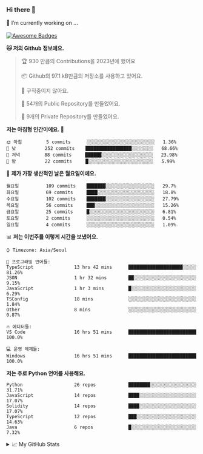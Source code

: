 ### Hi there 👋 
🔭 I’m currently working on ... </br></br>
[![Awesome Badges](https://img.shields.io/badge/Introduce-EN-green.svg)](https://github.com/tlatkdgus1/tlatkdgus1/blob/main/README.md.en)

<!--START_SECTION:waka-->
**🐱 저의 Github 정보에요.** 

> 🏆 930 만큼의 Contributions을 2023년에 했어요
 > 
> 📦 Github의 97.1 kB만큼의 저장소를 사용하고 있어요. 
 > 
> 🚫 구직중이지 않아요.
 > 
> 📜 54개의 Public Repository를 만들었어요. 
 > 
> 🔑 9개의 Private Repository를 만들었어요.  

**저는 아침형 인간이에요. 🐤** 

```text
🌞 아침         5 commits      ░░░░░░░░░░░░░░░░░░░░░░░░░   1.36% 
🌆 낮　         252 commits    █████████████████░░░░░░░░   68.66% 
🌃 저녁         88 commits     ██████░░░░░░░░░░░░░░░░░░░   23.98% 
🌙 밤　         22 commits     █░░░░░░░░░░░░░░░░░░░░░░░░   5.99%

```
📅 **제가 가장 생산적인 날은 월요일이에요.** 

```text
월요일          109 commits    ███████░░░░░░░░░░░░░░░░░░   29.7% 
화요일          69 commits     ████░░░░░░░░░░░░░░░░░░░░░   18.8% 
수요일          102 commits    ███████░░░░░░░░░░░░░░░░░░   27.79% 
목요일          56 commits     ███░░░░░░░░░░░░░░░░░░░░░░   15.26% 
금요일          25 commits     █░░░░░░░░░░░░░░░░░░░░░░░░   6.81% 
토요일          2 commits      ░░░░░░░░░░░░░░░░░░░░░░░░░   0.54% 
일요일          4 commits      ░░░░░░░░░░░░░░░░░░░░░░░░░   1.09%

```


📊 **저는 이번주를 이렇게 시간을 보냈어요.** 

```text
⌚︎ Timezone: Asia/Seoul

💬 프로그래밍 언어들: 
TypeScript               13 hrs 42 mins      ████████████████████░░░░░   81.26% 
JSON                     1 hr 32 mins        ██░░░░░░░░░░░░░░░░░░░░░░░   9.15% 
JavaScript               1 hr 3 mins         █░░░░░░░░░░░░░░░░░░░░░░░░   6.29% 
TSConfig                 18 mins             ░░░░░░░░░░░░░░░░░░░░░░░░░   1.84% 
Other                    8 mins              ░░░░░░░░░░░░░░░░░░░░░░░░░   0.87%

🔥 에디터들: 
VS Code                  16 hrs 51 mins      █████████████████████████   100.0%

💻 운영 체제들: 
Windows                  16 hrs 51 mins      █████████████████████████   100.0%

```

**저는 주로 Python 언어를 사용해요.** 

```text
Python                   26 repos            ████████░░░░░░░░░░░░░░░░░   31.71% 
JavaScript               14 repos            ████░░░░░░░░░░░░░░░░░░░░░   17.07% 
Solidity                 14 repos            ████░░░░░░░░░░░░░░░░░░░░░   17.07% 
TypeScript               12 repos            ███░░░░░░░░░░░░░░░░░░░░░░   14.63% 
Java                     6 repos             █░░░░░░░░░░░░░░░░░░░░░░░░   7.32%

```



<!--END_SECTION:waka-->

<details>
<summary>📈 My GitHub Stats</summary>
<p align="center"> <img src="https://github-readme-stats.vercel.app/api?username=tlatkdgus1&show_icons=true" alt="tlatkdgus1" />
</details>
